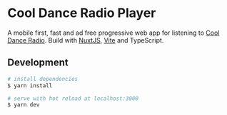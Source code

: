 # Cool Dance Radio Player

A mobile first, fast and ad free progressive web app for listening to [Cool Dance Radio](https://www.cooldanceradio.com/). Build with [NuxtJS](https://nuxtjs.org/), [Vite](https://vite.nuxtjs.org/) and TypeScript.

## Development

```bash
# install dependencies
$ yarn install

# serve with hot reload at localhost:3000
$ yarn dev
```
